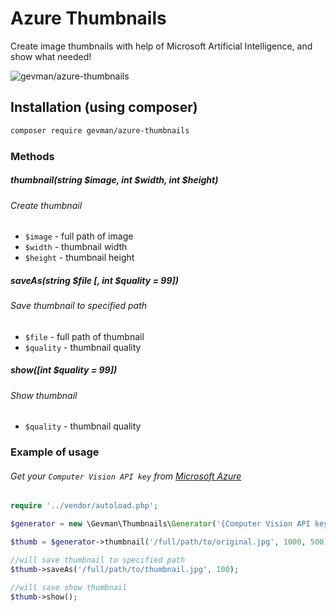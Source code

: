 # Azure Thumbnails

Create image thumbnails with help of Microsoft Artificial Intelligence, and show what needed!

![gevman/azure-thumbnails](http://i.imgur.com/Y2hI8D8.png)

## Installation (using composer)

```bash
composer require gevman/azure-thumbnails
```

### Methods

##### thumbnail(string $image, int $width, int $height)
###### Create thumbnail
- `$image` - full path of image
- `$width` - thumbnail width
- `$height` - thumbnail height

##### saveAs(string $file \[, int $quality = 99\])
###### Save thumbnail to specified path
- `$file` - full path of thumbnail
- `$quality` - thumbnail quality


##### show(\[int $quality = 99\])
###### Show thumbnail
- `$quality` - thumbnail quality


### Example of usage

###### Get your `Computer Vision API key` from [Microsoft Azure](https://portal.azure.com/#create/Microsoft.CognitiveServices/apitype/ComputerVision)

```php
require '../vendor/autoload.php';

$generator = new \Gevman\Thumbnails\Generator('{Computer Vision API key}');

$thumb = $generator->thumbnail('/full/path/to/original.jpg', 1000, 500);

//will save thumbnail to specified path
$thumb->saveAs('/full/path/to/thumbnail.jpg', 100);

//will save show thumbnail
$thumb->show();
```